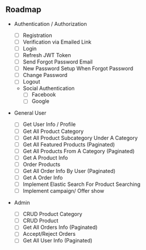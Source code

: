 ## Roadmap

- Authentication / Authorization

  - [ ] Registration
  - [ ] Verification via Emailed Link
  - [ ] Login
  - [ ] Refresh JWT Token
  - [ ] Send Forgot Password Email
  - [ ] New Password Setup When Forgot Password
  - [ ] Change Password
  - [ ] Logout
  - Social Authentication
    - [ ] Facebook
    - [ ] Google

- General User

  - [ ] Get User Info / Profile 
  - [ ] Get All Product Category
  - [ ] Get All Product Subcategory Under A Category
  - [ ] Get All Featured Products (Paginated)
  - [ ] Get All Products From A Category (Paginated)
  - [ ] Get A Product Info
  - [ ] Order Products
  - [ ] Get All Order Info By User (Paginated)
  - [ ] Get A Order Info
  - [ ] Implement Elastic Search For Product Searching
  - [ ] Implement campaign/ Offer show

- Admin
  - [ ] CRUD Product Category
  - [ ] CRUD Product
  - [ ] Get All Orders Info (Paginated)
  - [ ] Accept/Reject Orders
  - [ ] Get All User Info (Paginated)
